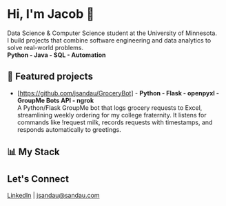# Hi, I'm Jacob 👋
Data Science & Computer Science student at the University of Minnesota.  
I build projects that combine software engineering and data analytics to solve real-world problems.  
**Python - Java - SQL - Automation**  

## 📂 Featured projects
- [https://github.com/jsandau/GroceryBot] - **Python - Flask - openpyxl - GroupMe Bots API - ngrok**  
A Python/Flask GroupMe bot that logs grocery requests to Excel, streamlining weekly ordering for my college fraternity. It listens for commands like !request milk, records requests with timestamps, and responds automatically to greetings.  
## 📊 My Stack

## Let's Connect
[LinkedIn](https://www.linkedin.com/in/jacob-sandau-204743233/) | jsandau@sandau.com
